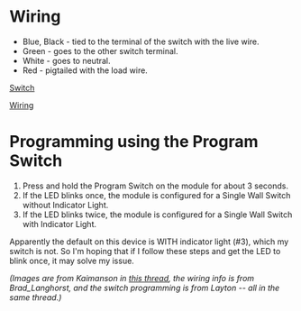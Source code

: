 Wiring
======
* Blue, Black - tied to the terminal of the switch with the live wire.
* Green - goes to the other switch terminal.
* White - goes to neutral.
* Red - pigtailed with the load wire.

[Switch](MonopriceInWallSwitch01.jpg)

[Wiring](MonopriceInWallSwitch02.jpg)

Programming using the Program Switch
====================================
1. Press and hold the Program Switch on the module for about 3 seconds.
2. If the LED blinks once, the module is configured for a Single Wall Switch without Indicator Light.
3. If the LED blinks twice, the module is configured for a Single Wall Switch with Indicator Light.

Apparently the default on this device is WITH indicator light (#3), which my switch is not. So I'm hoping that if I follow these steps and get the LED to blink once, it may solve my issue.

*(Images are from Kaimanson in [this thread](https://community.smartthings.com/t/monoprice-in-wall-on-off-module-11989/33993/3), the wiring info is from Brad_Langhorst, and the switch programming is from Layton -- all in the same thread.)*